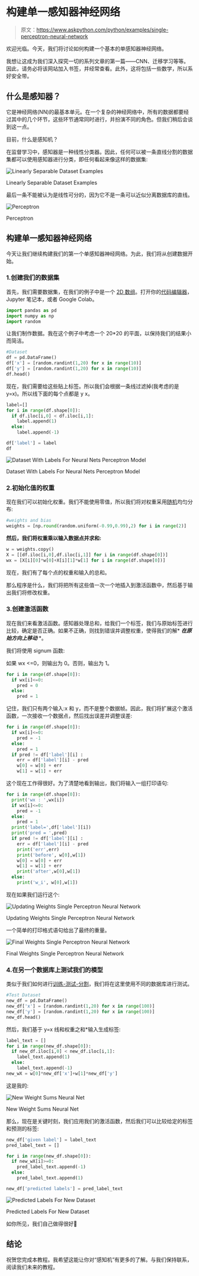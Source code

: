 # 构建单一感知器神经网络

> 原文：<https://www.askpython.com/python/examples/single-perceptron-neural-network>

欢迎光临。今天，我们将讨论如何构建一个基本的单感知器神经网络。

我想让这成为我们深入探究一切的系列文章的第一篇——CNN、迁移学习等等。因此，请务必将该网站加入书签，并经常查看。此外，这将包括一些数学，所以系好安全带。

## 什么是感知器？

它是神经网络(NN)的最基本单元。在一个复杂的神经网络中，所有的数据都要经过其中的几个环节，这些环节通常同时进行，并扮演不同的角色。但我们稍后会谈到这一点。

目前，什么是感知机？

在监督学习中，感知器是一种线性分类器。因此，任何可以被一条直线分割的数据集都可以使用感知器进行分类，即任何看起来像这样的数据集:

![Linearly Separable Dataset Examples](img/29e72407f5fc5ac8d85b85d65eb5159c.png)

Linearly Separable Dataset Examples

最后一条不能被认为是线性可分的，因为它不是一条可以近似分离数据库的直线。

![Perceptron](img/1c88111c306af883c401bb511be6d4c0.png)

Perceptron

## 构建单一感知器神经网络

今天让我们继续构建我们的第一个单感知器神经网络。为此，我们将从创建数据开始。

### 1.创建我们的数据集

首先，我们需要数据集，在我们的例子中是一个 [2D 数组](https://www.askpython.com/python/array/python-array-declaration)。打开你的[代码编辑器](https://www.askpython.com/python/top-best-ides-for-python)，Jupyter 笔记本，或者 Google Colab。

```py
import pandas as pd
import numpy as np
import random

```

让我们制作数据。我在这个例子中考虑一个 20*20 的平面，以保持我们的结果小而简洁。

```py
#Dataset
df = pd.DataFrame()
df['x'] = [random.randint(1,20) for x in range(10)]
df['y'] = [random.randint(1,20) for x in range(10)]
df.head()

```

现在，我们需要给这些贴上标签。所以我们会根据一条线过滤掉(我考虑的是 y=x)。所以线下面的每个点都是 y <x and="" every="" point="" above="" the="" line="" is="" mean="" y="">x。</x>

```py
label=[]
for i in range(df.shape[0]):
  if df.iloc[i,0] < df.iloc[i,1]:
    label.append(1)
  else:
    label.append(-1)

df['label'] = label
df

```

![Dataset With Labels For Neural Nets Perceptron Model](img/8919ad34406866276cd21c6e63617be5.png)

Dataset With Labels For Neural Nets Perceptron Model

### 2.初始化值的权重

现在我们可以初始化权重。我们不能使用零值，所以我们将对权重采用[随机](https://www.askpython.com/python-modules/python-random-module-generate-random-numbers-sequences)均匀分布:

```py
#weights and bias
weights = [np.round(random.uniform(-0.99,0.99),2) for i in range(2)]

```

**然后，我们将权重乘以输入数据点并求和:**

```py
w = weights.copy()
X = [[df.iloc[i,0],df.iloc[i,1]] for i in range(df.shape[0])]
wx = [X[i][0]*w[0]+X[i][1]*w[1] for i in range(df.shape[0])]

```

现在，我们有了每个点的权重和输入的总和。

那么程序是什么，我们将把所有这些值一次一个地插入到激活函数中，然后基于输出我们将修改权重。

### 3.创建激活函数

现在我们来看激活函数。感知器处理总和，给我们一个标签，我们与原始标签进行比较，确定是否正确。如果不正确，则找到错误并调整权重，使得我们的解* ***在原始方向上移动*** *。

我们将使用 signum 函数:

如果 wx <=0，则输出为 0。否则，输出为 1。

```py
for i in range(df.shape[0]):
  if wx[i]<=0:
    pred = 0
  else:
    pred = 1

```

记住，我们只有两个输入:x 和 y，而不是整个数据帧。因此，我们将扩展这个激活函数，一次接收一个数据点，然后找出误差并调整误差:

```py
for i in range(df.shape[0]):
  if wx[i]<=0:
    pred = -1
  else:
    pred = 1
  if pred != df['label'][i] :
    err = df['label'][i] - pred
    w[0] = w[0] + err
    w[1] = w[1] + err

```

这个现在工作得很好。为了清楚地看到输出，我们将输入一组打印语句:

```py
for i in range(df.shape[0]):
  print('wx : ',wx[i])
  if wx[i]<=0:
    pred = -1
  else:
    pred = 1
  print('label=',df['label'][i])
  print('pred = ',pred)
  if pred != df['label'][i] :
    err = df['label'][i] - pred
    print('err',err)
    print('before', w[0],w[1])
    w[0] = w[0] + err
    w[1] = w[1] + err
    print('after',w[0],w[1])
  else:
    print('w_i', w[0],w[1])

```

现在如果我们运行这个:

![Updating Weights Single Perceptron Neural Network](img/05753d9541dd39c51ba24daa90e3fe64.png)

Updating Weights Single Perceptron Neural Network

一个简单的打印格式语句给出了最终的重量。

![Final Weights Single Perceptron Neural Network](img/c520ca5af00e05e578d41813d007446b.png)

Final Weights Single Perceptron Neural Network

### 4.在另一个数据库上测试我们的模型

类似于我们如何进行[训练-测试-分割](https://www.askpython.com/python/examples/split-data-training-and-testing-set)，我们将在这里使用不同的数据库进行测试。

```py
#Test Dataset
new_df = pd.DataFrame()
new_df['x'] = [random.randint(1,20) for x in range(100)]
new_df['y'] = [random.randint(1,20) for x in range(100)]
new_df.head()

```

然后，我们基于 y=x 线和权重之和*输入生成标签:

```py
label_text = []
for i in range(new_df.shape[0]):
  if new_df.iloc[i,0] < new_df.iloc[i,1]:
    label_text.append(1)
  else:
    label_text.append(-1)
new_wX = w[0]*new_df['x']+w[1]*new_df['y']

```

这是我的:

![New Weight Sums Neural Net](img/141b19327a9ea0662e4450d34fef77f7.png)

New Weight Sums Neural Net

那么，现在是关键时刻，我们应用我们的激活函数，然后我们可以比较给定的标签和预测的标签:

```py
new_df['given label'] = label_text
pred_label_text = []

for i in range(new_df.shape[0]):
  if new_wX[i]>=0:
    pred_label_text.append(-1)
  else:
    pred_label_text.append(1)

new_df['predicted labels'] = pred_label_text

```

![Predicted Labels For New Dataset](img/26cc2fd454667dcbc703594b0c2e72d4.png)

Predicted Labels For New Dataset

如你所见，我们自己做得很好🙂

## 结论

祝贺您完成本教程。我希望这能让你对“感知机”有更多的了解。与我们保持联系，阅读我们未来的教程。